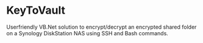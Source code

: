 # KeyToVault
Userfriendly VB.Net solution to encrypt/decrypt an encrypted shared folder on a Synology DiskStation NAS using SSH and Bash commands.
